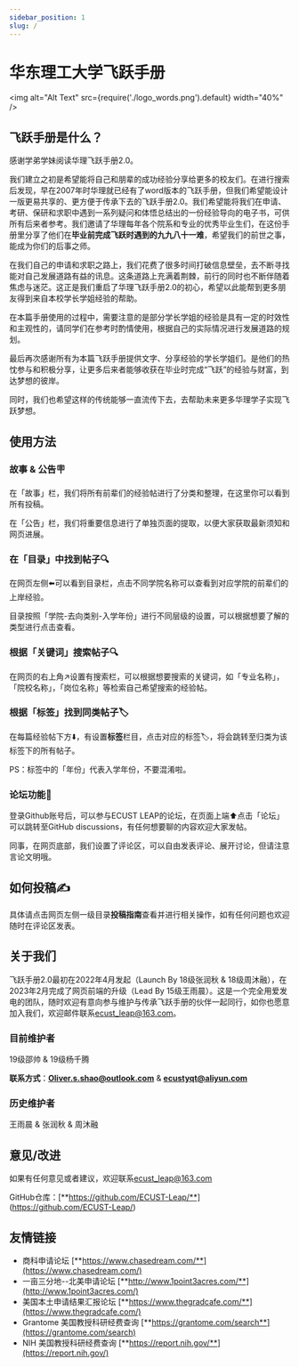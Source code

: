```yaml
---
sidebar_position: 1
slug: /
---
```


# 华东理工大学飞跃手册

<img alt="Alt Text" src={require('./logo_words.png').default} width="40%" />

## 飞跃手册是什么？

感谢学弟学妹阅读华理飞跃手册2.0。

我们建立之初是希望能将自己和朋辈的成功经验分享给更多的校友们。在进行搜索后发现，早在2007年时华理就已经有了word版本的飞跃手册，但我们希望能设计一版更易共享的、更方便于传承下去的飞跃手册2.0。我们希望能将我们在申请、考研、保研和求职中遇到一系列疑问和体悟总结出的一份经验导向的电子书，可供所有后来者参考。我们邀请了华理每年各个院系和专业的优秀毕业生们，在这份手册里分享了他们在**毕业前完成飞跃时遇到的九九八十一难**，希望我们的前世之事，能成为你们的后事之师。

在我们自己的申请和求职之路上，我们花费了很多时间打破信息壁垒，去不断寻找能对自己发展道路有益的讯息。这条道路上充满着荆棘，前行的同时也不断伴随着焦虑与迷茫。这正是我们重启了华理飞跃手册2.0的初心，希望以此能帮到更多朋友得到来自本校学长学姐经验的帮助。

在本篇手册使用的过程中，需要注意的是部分学长学姐的经验是具有一定的时效性和主观性的，请同学们在参考时酌情使用，根据自己的实际情况进行发展道路的规划。

最后再次感谢所有为本篇飞跃手册提供文字、分享经验的学长学姐们。是他们的热忱参与和积极分享，让更多后来者能够收获在毕业时完成“飞跃”的经验与财富，到达梦想的彼岸。

同时，我们也希望这样的传统能够一直流传下去，去帮助未来更多华理学子实现飞跃梦想。

## 使用方法

### 故事 & 公告🪧

在「故事」栏，我们将所有前辈们的经验帖进行了分类和整理，在这里你可以看到所有投稿。

在「公告」栏，我们将重要信息进行了单独页面的提取，以便大家获取最新须知和网页进展。

### 在「目录」中找到帖子🔍

在网页左侧⬅️可以看到目录栏，点击不同学院名称可以查看到对应学院的前辈们的上岸经验。

目录按照「学院-去向类别-入学年份」进行不同层级的设置，可以根据想要了解的类型进行点击查看。

### 根据「关键词」搜索帖子🔍

在网页的右上角↗️设置有搜索栏，可以根据想要搜索的关键词，如「专业名称」，「院校名称」，「岗位名称」等检索自己希望搜索的经验帖。

### 根据「标签」找到同类帖子🏷️

在每篇经验帖下方⬇️，有设置**标签**栏目，点击对应的标签🏷，将会跳转至归类为该标签下的所有帖子。

PS：标签中的「年份」代表入学年份，不要混淆啦。

### 论坛功能💬

登录Github账号后，可以参与ECUST LEAP的论坛，在页面上端⬆️点击「论坛」可以跳转至GitHub discussions，有任何想要聊的内容欢迎大家发帖。

同事，在网页底部，我们设置了评论区，可以自由发表评论、展开讨论，但请注意言论文明哦。

## 如何投稿✍️

具体请点击网页左侧一级目录**投稿指南**查看并进行相关操作，如有任何问题也欢迎随时在评论区发表。

## 关于我们

飞跃手册2.0最初在2022年4月发起（Launch By 18级张润秋 & 18级周沐融），在2023年2月完成了网页前端的升级（Lead By 15级王雨晨）。这是一个完全用爱发电的团队，随时欢迎有意向参与维护与传承飞跃手册的伙伴一起同行，如你也愿意加入我们，欢迎邮件联系[ecust_leap@163.com](mailto:ecust_leap@163.com)。

### 目前维护者

19级邵帅 & 19级杨千腾

**联系方式**：[**Oliver.s.shao@outlook.com**](mailto:Oliver.s.shao@outlook.com) & [**ecustyqt@aliyun.com**](mailto:ecustyqt@aliyun.com)

### 历史维护者

王雨晨 & 张润秋 & 周沐融

## 意见/改进

如果有任何意见或者建议，欢迎联系[ecust_leap@163.com](mailto:ecust_leap@163.com)

GitHub仓库：[**https://github.com/ECUST-Leap/**] (https://github.com/ECUST-Leap/)


## 友情链接

- 商科申请论坛 [**https://www.chasedream.com/**](https://www.chasedream.com/)
- 一亩三分地--北美申请论坛 [**http://www.1point3acres.com/**](http://www.1point3acres.com/)
- 美国本土申请结果汇报论坛 [**https://www.thegradcafe.com/**](https://www.thegradcafe.com/)
- Grantome 美国教授科研经费查询 [**https://grantome.com/search**](https://grantome.com/search)
- NIH 美国教授科研经费查询 [**https://report.nih.gov/**](https://report.nih.gov/)
